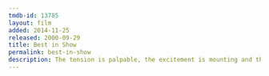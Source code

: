 ```yaml
---
tmdb-id: 13785
layout: film
added: 2014-11-25
released: 2000-09-29
title: Best in Show
permalink: best-in-show
description: The tension is palpable, the excitement is mounting and the heady scent of competition is in the air as hundreds of eager contestants from across America prepare to take part in what is undoubtedly one of the greatest events of their lives -- the Mayflower Dog Show. The canine contestants and their owners are as wondrously diverse as the great country that has bred them.
---
```

